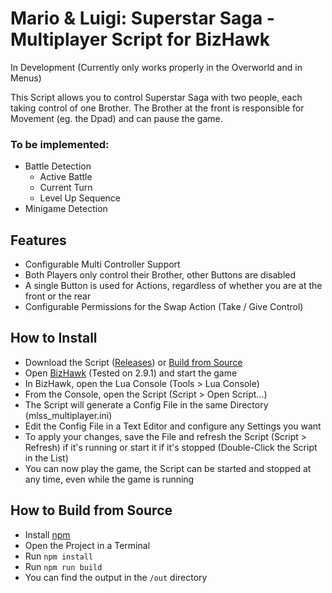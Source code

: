 # Mario & Luigi: Superstar Saga - Multiplayer Script for BizHawk

In Development (Currently only works properly in the Overworld and in Menus)

This Script allows you to control Superstar Saga with two people,
each taking control of one Brother. The Brother at the front is responsible for Movement (eg. the Dpad) and can pause the game.

### To be implemented:

- Battle Detection
    - Active Battle
    - Current Turn
    - Level Up Sequence
- Minigame Detection


## Features

- Configurable Multi Controller Support
- Both Players only control their Brother, other Buttons are disabled
- A single Button is used for Actions, regardless of whether you are at the front or the rear
- Configurable Permissions for the Swap Action (Take / Give Control)


## How to Install

- Download the Script ([Releases](https://github.com/WiggelMc/MLSS-Multiplayer/releases/)) or [Build from Source](#how-to-build-from-source)
- Open [BizHawk](https://tasvideos.org/BizHawk) (Tested on 2.9.1) and start the game
- In BizHawk, open the Lua Console (Tools > Lua Console)
- From the Console, open the Script (Script > Open Script...)
- The Script will generate a Config File in the same Directory (mlss_multiplayer.ini)
- Edit the Config File in a Text Editor and configure any Settings you want
- To apply your changes, save the File and refresh the Script (Script > Refresh) if it's running or start it if it's stopped (Double-Click the Script in the List)
- You can now play the game, the Script can be started and stopped at any time, even while the game is running

## How to Build from Source

- Install [npm](https://nodejs.org/en/download/)
- Open the Project in a Terminal
- Run `npm install`
- Run `npm run build`
- You can find the output in the `/out` directory